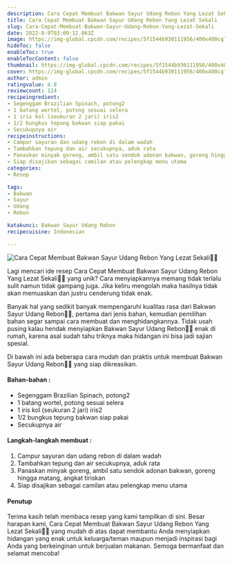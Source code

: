 ```yaml
---
description: Cara Cepat Membuat Bakwan Sayur Udang Rebon Yang Lezat Sekali"
title: Cara Cepat Membuat Bakwan Sayur Udang Rebon Yang Lezat Sekali
slug: Cara-Cepat-Membuat-Bakwan-Sayur-Udang-Rebon-Yang-Lezat-Sekali
date: 2022-8-9T03:09:12.063Z
image: https://img-global.cpcdn.com/recipes/5f1544b930111956/400x400cq70/photo.jpg
hideToc: false
enableToc: true
enableTocContent: false
thumbnail: https://img-global.cpcdn.com/recipes/5f1544b930111956/400x400cq70/photo.jpg
cover: https://img-global.cpcdn.com/recipes/5f1544b930111956/400x400cq70/photo.jpg
author: admin
ratingvalue: 4.8
reviewcount: 124
recipeingredient:
- Segenggam Brazilian Spinach, potong2
- 1 batang wortel, potong sesuai selera
- 1 iris kol (seukuran 2 jari) iris2
- 1/2 bungkus tepung bakwan siap pakai
- Secukupnya air
recipeinstructions:
- Campur sayuran dan udang rebon di dalam wadah
- Tambahkan tepung dan air secukupnya, aduk rata
- Panaskan minyak goreng, ambil satu sendok adonan bakwan, goreng hingga matang, angkat tiriskan
- Siap disajikan sebagai camilan atau pelengkap menu utama
categories:
- Resep

tags:
- Bakwan
- Sayur
- Udang
- Rebon

katakunci: Bakwan Sayur Udang Rebon
recipecuisine: Indonesian

---
```


![Cara Cepat Membuat Bakwan Sayur Udang Rebon Yang Lezat Sekali👩‍🍳](https://img-global.cpcdn.com/recipes/5f1544b930111956/400x400cq70/photo.jpg)

Lagi mencari ide resep Cara Cepat Membuat Bakwan Sayur Udang Rebon Yang Lezat Sekali👩‍🍳 yang unik? Cara menyiapkannya memang tidak terlalu sulit namun tidak gampang juga. Jika keliru mengolah maka hasilnya tidak akan memuaskan dan justru cenderung tidak enak.

Banyak hal yang sedikit banyak mempengaruhi kualitas rasa dari Bakwan Sayur Udang Rebon👩‍🍳, pertama dari jenis bahan, kemudian pemilihan bahan segar sampai cara membuat dan menghidangkannya. Tidak usah pusing kalau hendak menyiapkan Bakwan Sayur Udang Rebon👩‍🍳 enak di rumah, karena asal sudah tahu triknya maka hidangan ini bisa jadi sajian spesial.

Di bawah ini ada beberapa cara mudah dan praktis untuk membuat Bakwan Sayur Udang Rebon👩‍🍳 yang siap dikreasikan.

<!--inarticleads1-->

#### Bahan-bahan :

- Segenggam Brazilian Spinach, potong2
- 1 batang wortel, potong sesuai selera
- 1 iris kol (seukuran 2 jari) iris2
- 1/2 bungkus tepung bakwan siap pakai
- Secukupnya air

<!--inarticleads2-->

#### Langkah-langkah membuat :

1. Campur sayuran dan udang rebon di dalam wadah
1. Tambahkan tepung dan air secukupnya, aduk rata
1. Panaskan minyak goreng, ambil satu sendok adonan bakwan, goreng hingga matang, angkat tiriskan
1. Siap disajikan sebagai camilan atau pelengkap menu utama

#### Penutup

Terima kasih telah membaca resep yang kami tampilkan di sini. Besar harapan kami, Cara Cepat Membuat Bakwan Sayur Udang Rebon Yang Lezat Sekali👩‍🍳 yang mudah di atas dapat membantu Anda menyiapkan hidangan yang enak untuk keluarga/teman maupun menjadi inspirasi bagi Anda yang berkeinginan untuk berjualan makanan. Semoga bermanfaat dan selamat mencoba!
